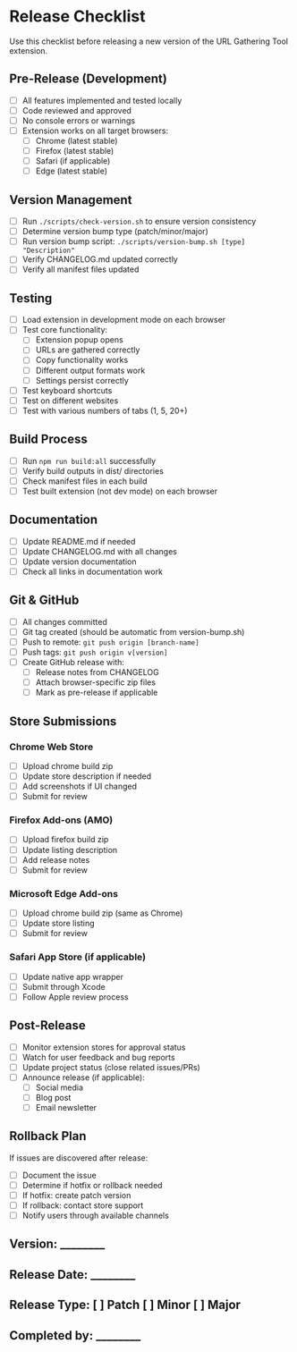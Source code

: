 # Release Checklist

Use this checklist before releasing a new version of the URL Gathering Tool extension.

## Pre-Release (Development)

- [ ] All features implemented and tested locally
- [ ] Code reviewed and approved
- [ ] No console errors or warnings
- [ ] Extension works on all target browsers:
  - [ ] Chrome (latest stable)
  - [ ] Firefox (latest stable)
  - [ ] Safari (if applicable)
  - [ ] Edge (latest stable)

## Version Management

- [ ] Run `./scripts/check-version.sh` to ensure version consistency
- [ ] Determine version bump type (patch/minor/major)
- [ ] Run version bump script: `./scripts/version-bump.sh [type] "Description"`
- [ ] Verify CHANGELOG.md updated correctly
- [ ] Verify all manifest files updated

## Testing

- [ ] Load extension in development mode on each browser
- [ ] Test core functionality:
  - [ ] Extension popup opens
  - [ ] URLs are gathered correctly
  - [ ] Copy functionality works
  - [ ] Different output formats work
  - [ ] Settings persist correctly
- [ ] Test keyboard shortcuts
- [ ] Test on different websites
- [ ] Test with various numbers of tabs (1, 5, 20+)

## Build Process

- [ ] Run `npm run build:all` successfully
- [ ] Verify build outputs in dist/ directories
- [ ] Check manifest files in each build
- [ ] Test built extension (not dev mode) on each browser

## Documentation

- [ ] Update README.md if needed
- [ ] Update CHANGELOG.md with all changes
- [ ] Update version documentation
- [ ] Check all links in documentation work

## Git & GitHub

- [ ] All changes committed
- [ ] Git tag created (should be automatic from version-bump.sh)
- [ ] Push to remote: `git push origin [branch-name]`
- [ ] Push tags: `git push origin v[version]`
- [ ] Create GitHub release with:
  - [ ] Release notes from CHANGELOG
  - [ ] Attach browser-specific zip files
  - [ ] Mark as pre-release if applicable

## Store Submissions

### Chrome Web Store
- [ ] Upload chrome build zip
- [ ] Update store description if needed
- [ ] Add screenshots if UI changed
- [ ] Submit for review

### Firefox Add-ons (AMO)
- [ ] Upload firefox build zip
- [ ] Update listing description
- [ ] Add release notes
- [ ] Submit for review

### Microsoft Edge Add-ons
- [ ] Upload chrome build zip (same as Chrome)
- [ ] Update store listing
- [ ] Submit for review

### Safari App Store (if applicable)
- [ ] Update native app wrapper
- [ ] Submit through Xcode
- [ ] Follow Apple review process

## Post-Release

- [ ] Monitor extension stores for approval status
- [ ] Watch for user feedback and bug reports
- [ ] Update project status (close related issues/PRs)
- [ ] Announce release (if applicable):
  - [ ] Social media
  - [ ] Blog post
  - [ ] Email newsletter

## Rollback Plan

If issues are discovered after release:

- [ ] Document the issue
- [ ] Determine if hotfix or rollback needed
- [ ] If hotfix: create patch version
- [ ] If rollback: contact store support
- [ ] Notify users through available channels

## Version: ________
## Release Date: ________
## Release Type: [ ] Patch [ ] Minor [ ] Major
## Completed by: ________
